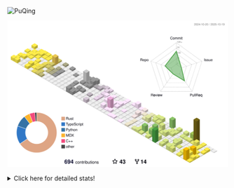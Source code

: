 ![PuQing](https://user-images.githubusercontent.com/27223114/171565019-9a56fae6-b08b-421f-99db-7e830da42371.png)

![](./profile-3d-contrib/profile-season-animate.svg)

<details>
<summary>Click here for detailed stats!</summary>

<!--START_SECTION:waka-->
![Lines of code](https://img.shields.io/badge/From%20Hello%20World%20I%27ve%20Written-2.8%20million%20lines%20of%20code-blue)

**🐱 My GitHub Data** 

> 📦 476.4 kB Used in GitHub's Storage 
 > 
> 🏆 571 Contributions in the Year 2025
 > 
> 🚫 Not Opted to Hire
 > 
> 📜 35 Public Repositories 
 > 
> 🔑 36 Private Repositories 
 > 
**I'm an Early 🐤** 

```text
🌞 Morning                1037 commits        ██░░░░░░░░░░░░░░░░░░░░░░░   09.47 % 
🌆 Daytime                4724 commits        ███████████░░░░░░░░░░░░░░   43.14 % 
🌃 Evening                2988 commits        ███████░░░░░░░░░░░░░░░░░░   27.29 % 
🌙 Night                  2201 commits        █████░░░░░░░░░░░░░░░░░░░░   20.10 % 
```


📊 **This Week I Spent My Time On** 

```text
💬 Programming Languages: 
Python                   14 hrs 10 mins      ██████████░░░░░░░░░░░░░░░   39.24 % 
CSV                      13 hrs 59 mins      ██████████░░░░░░░░░░░░░░░   38.75 % 
JSON                     2 hrs 52 mins       ██░░░░░░░░░░░░░░░░░░░░░░░   07.95 % 
Rust                     1 hr 34 mins        █░░░░░░░░░░░░░░░░░░░░░░░░   04.38 % 
Bash                     1 hr 14 mins        █░░░░░░░░░░░░░░░░░░░░░░░░   03.46 % 

🔥 Editors: 
VS Code                  35 hrs 48 mins      █████████████████████████   99.10 % 
Obsidian                 19 mins             ░░░░░░░░░░░░░░░░░░░░░░░░░   00.90 % 

💻 Operating System: 
Linux                    34 hrs 9 mins       ████████████████████████░   94.55 % 
WSL                      1 hr 38 mins        █░░░░░░░░░░░░░░░░░░░░░░░░   04.55 % 
Mac                      19 mins             ░░░░░░░░░░░░░░░░░░░░░░░░░   00.90 % 
```


<!--END_SECTION:waka-->
</details>
